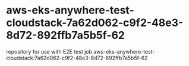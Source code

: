 # aws-eks-anywhere-test-cloudstack-7a62d062-c9f2-48e3-8d72-892ffb7a5b5f-62
repository for use with E2E test job aws-eks-anywhere-test-cloudstack:7a62d062-c9f2-48e3-8d72-892ffb7a5b5f-62
